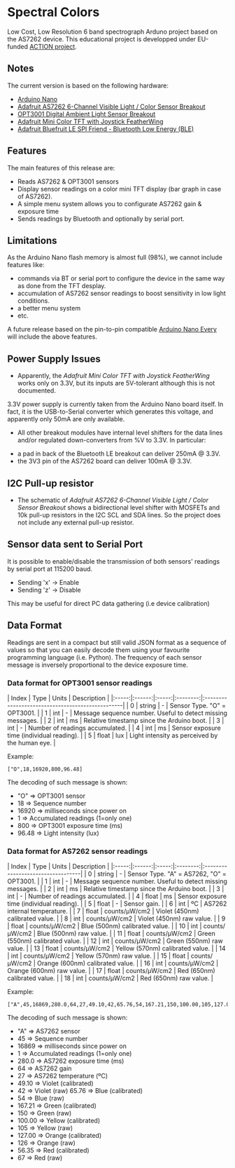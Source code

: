 # Spectral Colors

Low Cost, Low Resolution 6 band spectrograph Arduno project based on the AS7262 device.
This educational project is developped under EU-funded [ACTION project](https://actionproject.eu/).

## Notes

The current version is based on the following hardware:
* [Arduino Nano](https://store.arduino.cc/arduino-nano)
* [Adafruit AS7262 6-Channel Visible Light / Color Sensor Breakout](https://www.adafruit.com/product/3779)
* [OPT3001 Digital Ambient Light Sensor Breakout](https://www.tindie.com/products/closedcube/opt3001-digital-ambient-light-sensor-breakout/)
* [Adafruit Mini Color TFT with Joystick FeatherWing](https://www.adafruit.com/product/3321)
* [Adafruit Bluefruit LE SPI Friend - Bluetooth Low Energy (BLE)](https://www.adafruit.com/product/2633)

## Features

The main features of this release are:
* Reads AS7262 & OPT3001 sensors
* Display sensor readings on a color mini TFT display (bar graph in case of AS7262).
* A simple menu system allows you to configurate AS7262 gain & exposure time
* Sends readings by Bluetooth and optionally by serial port.

## Limitations

As the Arduino Nano flash memory is almost full (98%), we cannot include features like:

* commands via BT or serial port to configure the device in the same way as done from the TFT desplay.
* accumulation of AS7262 sensor readings to boost sensitivity in low light conditions.
* a better menu system
* etc.

A future release based on the pin-to-pin compatible [Arduino Nano Every](https://store.arduino.cc/nano-every) will include the above features.

## Power Supply Issues

* Apparently, the *Adafruit Mini Color TFT with Joystick FeatherWing* works only on 3.3V, but its inputs are 5V-tolerant although this is not documented.

3.3V power supply is currently taken from the Arduino Nano board itself. In fact, it is the USB-to-Serial converter which generates this voltage, and apparently only 50mA are only available.

* All other breakout modules have internal level shifters for the data lines and/or regulated down-converters from %V to 3.3V. In particular:
- a pad in back of the Bluetooth LE breakout can deliver 250mA @ 3.3V.
- the 3V3 pin of the AS7262 board can deliver 100mA @ 3.3V.

## I2C Pull-up resistor

* The schematic of *Adafruit AS7262 6-Channel Visible Light / Color Sensor Breakout* shows a bidirectional level shifter with MOSFETs and 10k pull-up resistors in the I2C SCL and SDA lines. So the project does not include any external pull-up resistor.

## Sensor data sent to Serial Port

It is possible to enable/disable the transmission of both sensors' readings by serial port at 115200 baud.
* Sending 'x' -> Enable
* Sending 'z' -> Disable

This may be useful for direct PC data gathering (i.e device calibration)

## Data Format

Readings are sent in a compact but still valid JSON format as a sequence of values so that you can easily decode them using your favourite programming language (i.e. Python). The frequency of each sensor message is inversely proportional to the device exposure time. 

### Data format for OPT3001 sensor readings

| Index |  Type  | Units | Description                                                 |
|:-----:|:------:|:-----:|:--------:|:-------------------------------------------------|
| 0     | string |   -   | Sensor Type. "O" = OPT3001.                                 |
| 1     | int    |   -   | Message sequence number. Useful to detect missing messages. |
| 2     | int    |   ms  | Relative timestamp since the Arduino boot.                  |
| 3     | int    |   -   | Number of readings accumulated.                             |
| 4     | int    |   ms  | Sensor exposure time (individual reading).                  | 
| 5     | float  |   lux | Light intensity as perceived by the human eye.              |

Example:
```
["O",18,16920,800,96.48]
```
The decoding of such message is shown:

* "O" => OPT3001 sensor
* 18 => Sequence number
* 16920 => milliseconds since power on
* 1 => Accumulated readings (1=only one)
* 800 => OPT3001 exposure time (ms)
* 96.48 => Light intensity (lux)


### Data format for AS7262 sensor readings


| Index |  Type  | Units | Description                       |
|:-----:|:------:|:-----:|:--------:|:----------------------------------|
| 0     | string |   -   | Sensor Type. "A" = AS7262, "O" = OPT3001. |
| 1     | int    |   -   | Message sequence number. Useful to detect missing messages. |
| 2     | int    |   ms  | Relative timestamp since the Arduino boot. |
| 3     | int    |   -   | Number of readings accumulated. |
| 4     | float  |   ms  | Sensor exposure time (individual reading). | 
| 5     | float  |   -   | Sensor gain. |
| 6     | int    |  ºC   | AS7262 internal temperature. |
| 7     | float  | counts/μW/cm2 | Violet (450nm) calibrated value. |
| 8     | int    | counts/μW/cm2 | Violet (450nm) raw value. |
| 9     | float  | counts/μW/cm2 | Blue (500nm) calibrated value. |
| 10    | int    | counts/μW/cm2 | Blue (500nm) raw value. |
| 11    | float  | counts/μW/cm2 | Green (550nm) calibrated value. |
| 12    | int    | counts/μW/cm2 | Green (550nm) raw value. |
| 13    | float  | counts/μW/cm2 | Yellow (570nm) calibrated value. |
| 14    | int    | counts/μW/cm2 | Yellow (570nm) raw value. |
| 15    | float  | counts/μW/cm2 | Orange (600nm) calibrated value. |
| 16    | int    | counts/μW/cm2 | Orange (600nm) raw value. |
| 17    | float  | counts/μW/cm2 | Red (650nm) calibrated value. |
| 18    | int    | counts/μW/cm2 | Red (650nm) raw value. |


Example:
```
["A",45,16869,280.0,64,27,49.10,42,65.76,54,167.21,150,100.00,105,127.00,126,56.35,67]
```
The decoding of such message is shown:

* "A" => AS7262 sensor
* 45 => Sequence number
* 16869 => milliseconds since power on
* 1 => Accumulated readings (1=only one)
* 280.0 => AS7262 exposure time (ms)
* 64 => AS7262 gain
* 27 => AS7262 temperature (ºC)
* 49.10 => Violet (calibrated)
* 42 => Violet (raw) 65.76 => Blue (calibrated)
* 54 => Blue (raw)
* 167.21 => Green (calibrated)
* 150 => Green (raw)
* 100.00 => Yellow (calibrated)
* 105 => Yellow (raw)
* 127.00 => Orange (calibrated)
* 126 => Orange (raw)
* 56.35 => Red (calibrated)
* 67 => Red (raw)

